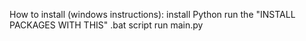 How to install (windows instructions):
install Python
run the "INSTALL PACKAGES WITH THIS" .bat script
run main.py
